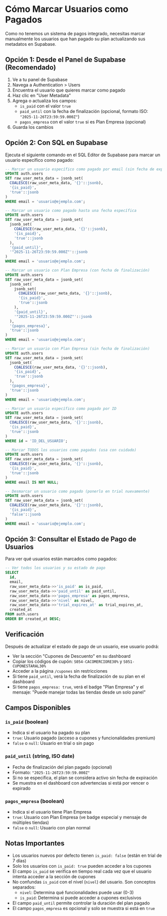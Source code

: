 # Cómo Marcar Usuarios como Pagados

Como no tenemos un sistema de pagos integrado, necesitas marcar manualmente los usuarios que han pagado su plan actualizando sus metadatos en Supabase.

## Opción 1: Desde el Panel de Supabase (Recomendado)

1. Ve a tu panel de Supabase
2. Navega a Authentication > Users
3. Encuentra el usuario que quieres marcar como pagado
4. Haz clic en "User Metadata"
5. Agrega o actualiza los campos:
   - `is_paid` con el valor `true`
   - `paid_until` con la fecha de finalización (opcional, formato ISO: `"2025-11-26T23:59:59.000Z"`)
   - `pagos_empresa` con el valor `true` si es Plan Empresa (opcional)
6. Guarda los cambios

## Opción 2: Con SQL en Supabase

Ejecuta el siguiente comando en el SQL Editor de Supabase para marcar un usuario específico como pagado:

```sql
-- Marcar un usuario específico como pagado por email (sin fecha de expiración)
UPDATE auth.users 
SET raw_user_meta_data = jsonb_set(
  COALESCE(raw_user_meta_data, '{}'::jsonb), 
  '{is_paid}', 
  'true'::jsonb
)
WHERE email = 'usuario@ejemplo.com';

-- Marcar un usuario como pagado hasta una fecha específica
UPDATE auth.users 
SET raw_user_meta_data = jsonb_set(
  jsonb_set(
    COALESCE(raw_user_meta_data, '{}'::jsonb), 
    '{is_paid}', 
    'true'::jsonb
  ),
  '{paid_until}',
  '"2025-11-26T23:59:59.000Z"'::jsonb
)
WHERE email = 'usuario@ejemplo.com';

-- Marcar un usuario con Plan Empresa (con fecha de finalización)
UPDATE auth.users 
SET raw_user_meta_data = jsonb_set(
  jsonb_set(
    jsonb_set(
      COALESCE(raw_user_meta_data, '{}'::jsonb), 
      '{is_paid}', 
      'true'::jsonb
    ),
    '{paid_until}',
    '"2025-11-26T23:59:59.000Z"'::jsonb
  ),
  '{pagos_empresa}',
  'true'::jsonb
)
WHERE email = 'usuario@ejemplo.com';

-- Marcar un usuario con Plan Empresa (sin fecha de finalización)
UPDATE auth.users 
SET raw_user_meta_data = jsonb_set(
  jsonb_set(
    COALESCE(raw_user_meta_data, '{}'::jsonb), 
    '{is_paid}', 
    'true'::jsonb
  ),
  '{pagos_empresa}',
  'true'::jsonb
)
WHERE email = 'usuario@ejemplo.com';

-- Marcar un usuario específico como pagado por ID
UPDATE auth.users 
SET raw_user_meta_data = jsonb_set(
  COALESCE(raw_user_meta_data, '{}'::jsonb), 
  '{is_paid}', 
  'true'::jsonb
)
WHERE id = 'ID_DEL_USUARIO';

-- Marcar TODOS los usuarios como pagados (usa con cuidado)
UPDATE auth.users 
SET raw_user_meta_data = jsonb_set(
  COALESCE(raw_user_meta_data, '{}'::jsonb), 
  '{is_paid}', 
  'true'::jsonb
)
WHERE email IS NOT NULL;

-- Desmarcar un usuario como pagado (ponerlo en trial nuevamente)
UPDATE auth.users 
SET raw_user_meta_data = jsonb_set(
  COALESCE(raw_user_meta_data, '{}'::jsonb), 
  '{is_paid}', 
  'false'::jsonb
)
WHERE email = 'usuario@ejemplo.com';
```

## Opción 3: Consultar el Estado de Pago de Usuarios

Para ver qué usuarios están marcados como pagados:

```sql
-- Ver todos los usuarios y su estado de pago
SELECT 
  id,
  email,
  raw_user_meta_data->>'is_paid' as is_paid,
  raw_user_meta_data->>'paid_until' as paid_until,
  raw_user_meta_data->>'pagos_empresa' as pagos_empresa,
  raw_user_meta_data->>'nivel' as nivel,
  raw_user_meta_data->>'trial_expires_at' as trial_expires_at,
  created_at
FROM auth.users
ORDER BY created_at DESC;
```

## Verificación

Después de actualizar el estado de pago de un usuario, ese usuario podrá:
- Ver la sección "Cupones de Descuento" en su dashboard
- Copiar los códigos de cupón: `S054-CACOMERCIORE30%` y `S051-CUPONESTARAL30%`
- Acceder a la página `/cupones` sin restricciones
- Si tiene `paid_until`, verá la fecha de finalización de su plan en el dashboard
- Si tiene `pagos_empresa: true`, verá el badge "Plan Empresa" y el mensaje: "Puede manejar todas las tiendas desde un solo panel"

## Campos Disponibles

### `is_paid` (boolean)
- Indica si el usuario ha pagado su plan
- `true`: Usuario pagado (acceso a cupones y funcionalidades premium)
- `false` o `null`: Usuario en trial o sin pago

### `paid_until` (string, ISO date)
- Fecha de finalización del plan pagado (opcional)
- Formato: `"2025-11-26T23:59:59.000Z"`
- Si no se especifica, el plan se considera activo sin fecha de expiración
- Se muestra en el dashboard con advertencias si está por vencer o expirado

### `pagos_empresa` (boolean)
- Indica si el usuario tiene Plan Empresa
- `true`: Usuario con Plan Empresa (ve badge especial y mensaje de múltiples tiendas)
- `false` o `null`: Usuario con plan normal

## Notas Importantes

- Los usuarios nuevos por defecto tienen `is_paid: false` (están en trial de 7 días)
- Solo los usuarios con `is_paid: true` pueden acceder a los cupones
- El campo `is_paid` se verifica en tiempo real cada vez que el usuario intenta acceder a la sección de cupones
- No confundas `is_paid` con el nivel (`nivel`) del usuario. Son conceptos separados:
  - `nivel`: Determina qué funcionalidades puede usar (0-3)
  - `is_paid`: Determina si puede acceder a cupones exclusivos
- El campo `paid_until` permite controlar la duración del plan pagado
- El campo `pagos_empresa` es opcional y solo se muestra si está en `true`

